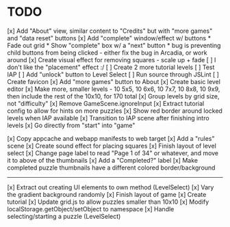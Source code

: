 # TODO

[x] Add "About" view, similar content to "Credits" but with "more games" and "data reset" buttons
[x] Add "complete" window/effect w/ buttons
	* Fade out grid
	* Show "complete" box w/ a "next" button
	* bug is preventing child buttons from being clicked - either fix the bug in Arcadia, or work around
[x] Create visual effect for removing squares - scale up + fade
[ ] I don't like the "placement" effect :/
[ ] Create 2 more tutorial levels
[ ] Test IAP
[ ] Add "unlock" button to Level Select
[ ] Run source through JSLint
[ ] Create favicon
[x] Add "more games" button to About
[x] Create basic level editor
[x] Make more, smaller levels - 10 5x5, 10 6x6, 10 7x7, 10 8x8, 10 9x9, then include the rest of the 10x10, for 170 total
[x] Group levels by grid size, not "difficulty"
[x] Remove GameScene.ignoreInput
[x] Extract tutorial config to allow for hints on more puzzles
[x] Show red border around locked levels when IAP available
[x] Transition to IAP scene after finishing intro levels
[x] Go directly from "start" into "game"

[x] Copy appcache and webapp manifests to web target
[x] Add a "rules" scene
[x] Create sound effect for placing squares
[x] Finish layout of level select
	[x] Change page label to read "Page 1 of 34" or whatever, and
		move it to above of the thumbnails
	[x] Add a "Completed?" label
	[x] Make completed puzzle thumbnails have a different colored border/background

-------------------

[x] Extract out creating UI elements to own method (LevelSelect)
[x] Vary the gradient background randomly
[x] Finish layout of game
[x] Create tutorial
[x] Update grid.js to allow puzzles smaller than 10x10
[x] Modify localStorage.getObject/setObject to namespace
[x] Handle selecting/starting a puzzle (LevelSelect)
